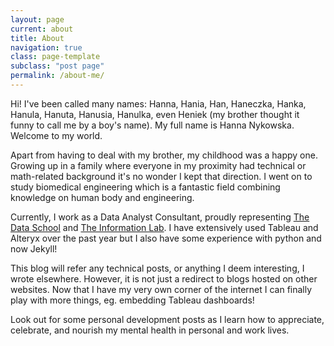 ```yaml
---
layout: page
current: about
title: About
navigation: true
class: page-template
subclass: "post page"
permalink: /about-me/
---
```


Hi! I've been called many names: Hanna, Hania, Han, Haneczka, Hanka, Hanula, Hanuta, Hanusia, Hanulka, even Heniek (my brother thought it funny to call me by a boy's name). My full name is Hanna Nykowska.
Welcome to my world.

Apart from having to deal with my brother, my childhood was a happy one. Growing up in a family where everyone in my proximity had technical or math-related background it's no wonder I kept that direction. I went on to study biomedical engineering which is a fantastic field combining knowledge on human body and engineering.

Currently, I work as a Data Analyst Consultant, proudly representing [The Data School](https://www.thedataschool.co.uk/) and [The Information Lab](https://www.theinformationlab.co.uk/). I have extensively used Tableau and Alteryx over the past year but I also have some experience with python and now Jekyll!

This blog will refer any technical posts, or anything I deem interesting, I wrote elsewhere. However, it is not just a redirect to blogs hosted on other websites. Now that I have my very own corner of the internet I can finally play with more things, eg. embedding Tableau dashboards!

Look out for some personal development posts as I learn how to appreciate, celebrate, and nourish my mental health in personal and work lives.
